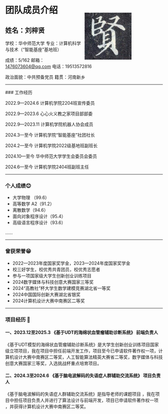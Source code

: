 # 团队成员介绍

## 姓名：刘梓贤                                             <img src="photos/lzx.jpg" align="right" style="height:150px;padding-right:100px;margin-top:-40px">

学校：华中师范大学     专业：计算机科学与技术（“智能基座”基地班）

 成绩：5/162    邮箱：1476073604@qq.com    电话：19513572816

政治面貌：中共预备党员          籍贯：河南新乡

<hr />
### 工作经历

2022.9—2024.6         计算机学院2204班宣传委员

2022.9—2023.6         心心火义教之家项目部部委

2022.9—2023.11       计算机学院机器人协会成员

2024.3—至今         计算机学院“智能基座”社团社长

2024.2—至今         计算机学院2022级基地班副班长

2024.10—至今       华中师范大学学生会委员会委员

2024.6—至今          计算机学院2404班副班主任




<hr />

### 个人成绩😊

* 大学物理 （99.6）
* 高等数学 A2（91.2）
* 离散数学（94.6）
* 面向对象程序设计（95.4）
* 高级语言程序设计（93.6）

……


<hr/>

###  曾获荣誉😁 

* 2022—2023年度国家奖学金，2023—2024年度国家奖学金
* 校三好学生，校优秀共青团员，校优秀志愿者
* 参与一项国家级大学生创新创业训练项目
* 2024数字媒体与科技创意大赛国家三等奖
* 2024“高教社”杯大学生数学建模竞赛湖北省一等奖
* 2024中国国际创新大赛湖北省银奖
* 2024计算机设计大赛中南赛区二等奖

<hr/>



### 项目经历 🚀

#### 一、2023.12至2025.3      《基于UDT的海绵状血管瘤辅助诊断系统》     前端负责人

《基于UDT模型的海绵状血管瘤辅助诊断系统》是大学生创新创业训练项目国家级立项项目，我在项目中担任前端开发工作，项目至今已申请软件著作权一项，计算机设计大赛中南赛区二等奖，人工智能算法精英大赛省二等奖，数字媒体与科技创意大赛国家三等奖，入选挑战杯重点培育项目。

####  二、2024.3至2024.6      《基于脑电波解码的失语症人群辅助交流系统》 项目负责人

《基于脑电波解码的失语症人群辅助交流系统》是指导老师的课题项目 ，我在项目中担任项目负责人并进行了算法设计与前端开发，项目已申请软件著作权一项  ，并获得计算机设计大赛中南赛区二等奖。